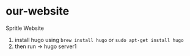 # our-website
Spritle Website

1. install hugo using `brew install hugo` or `sudo apt-get install hugo`
2. then run -> hugo server1
